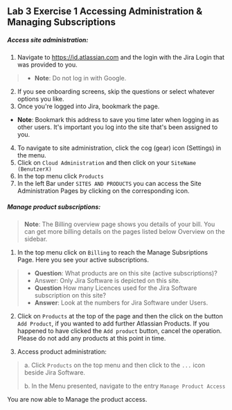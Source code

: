 ## Lab 3 Exercise 1 Accessing Administration & Managing Subscriptions
##### Access site administration:
 1. Navigate to https://id.atlassian.com and the login with the Jira Login that was provided to you.

>  * **Note**: Do not log in with Google.
 2. If you see onboarding screens, skip the questions or select whatever options you like. 
 3. Once you're logged into Jira, bookmark the page.
 * **Note**: Bookmark this address to save you time later when logging in as other users. It's important you log into the site that's been assigned to you.
 4. To navigate to site administration, click the cog (gear) icon (Settings) in the menu. 
 5. Click on `Cloud Administration` and then click on your `SiteName (BenutzerX)`
 6. In the top menu click `Products`
 7. In the left Bar under `SITES AND PRODUCTS` you can access the Site Administration Pages by clicking on the corresponding icon. 



##### Manage product subscriptions:
> **Note**: The Billing overview page shows you details of your bill. You can get more billing details on the pages listed below Overview on the sidebar.


1. In the top menu click on `Billing`  to reach the Manage Subsriptions Page. Here you see your active subscriptions.
> * **Question**: What products are on this site (active subscriptions)?
> * Answer: Only Jira Software is depicted on this site.
> * **Question** How many Licences used for the Jira
Software subscription on this site?
>* **Answer**: Look at the numbers for Jira Software under Users.
2. Click on `Products` at the top of the page and then the click on the button `Add Product`, if you wanted to add further Atlassian Products. If you happened to have clicked the `Add product` button, cancel the operation. Please do not add any products at this point in time.

3. Access product administration:
> a. Click `Products` on the top menu and then click to the `...` icon beside Jira Software. 
> 
> b. In the Menu presented, navigate to the entry `Manage Product Access`

You are now able to Manage the product access.


